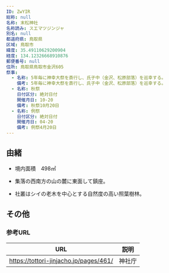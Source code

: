 ```yaml
---
ID: ZwYIR
総称: null
名称: 末松神社
名称読み: スエマツジンジャ
別名: null
都道府県: 鳥取県
区域: 鳥取市
緯度: 35.49110629200904
経度: 134.12326668910876
郵便番号: null
住所: 鳥取県鳥取市金沢605
祭事:
  - 名称: 5年毎に神幸大祭を斎行し、氏子中（金沢、松原部落）を巡幸する。
    備考: 5年毎に神幸大祭を斎行し、氏子中（金沢、松原部落）を巡幸する。
  - 名称: 秋祭
    日付区分: 絶対日付
    開催月日: 10-20
    備考: 秋祭10月20日
  - 名称: 例祭
    日付区分: 絶対日付
    開催月日: 04-20
    備考: 例祭4月20日
---
```


## 由緒

- 境内面積　498㎡

- 集落の西南方の山の麓に東面して鎮座。
- 社叢はシイの老木を中心とする自然度の高い照葉樹林。

## その他

### 参考URL

| URL                                    | 説明   |
| -------------------------------------- | ------ |
| https://tottori-jinjacho.jp/pages/461/ | 神社庁 |
